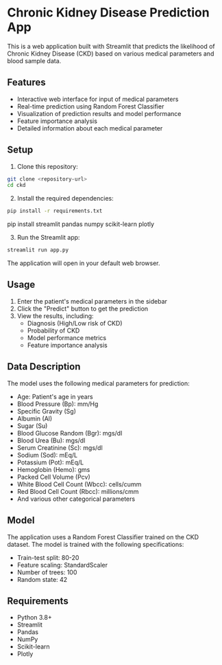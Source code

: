 # Chronic Kidney Disease Prediction App

This is a web application built with Streamlit that predicts the likelihood of Chronic Kidney Disease (CKD) based on various medical parameters and blood sample data.

## Features

- Interactive web interface for input of medical parameters
- Real-time prediction using Random Forest Classifier
- Visualization of prediction results and model performance
- Feature importance analysis
- Detailed information about each medical parameter

## Setup

1. Clone this repository:
```bash
git clone <repository-url>
cd ckd
```

2. Install the required dependencies:
```bash
pip install -r requirements.txt
```
pip install streamlit pandas numpy scikit-learn plotly

3. Run the Streamlit app:
```bash
streamlit run app.py
```

The application will open in your default web browser.

## Usage

1. Enter the patient's medical parameters in the sidebar
2. Click the "Predict" button to get the prediction
3. View the results, including:
   - Diagnosis (High/Low risk of CKD)
   - Probability of CKD
   - Model performance metrics
   - Feature importance analysis

## Data Description

The model uses the following medical parameters for prediction:

- Age: Patient's age in years
- Blood Pressure (Bp): mm/Hg
- Specific Gravity (Sg)
- Albumin (Al)
- Sugar (Su)
- Blood Glucose Random (Bgr): mgs/dl
- Blood Urea (Bu): mgs/dl
- Serum Creatinine (Sc): mgs/dl
- Sodium (Sod): mEq/L
- Potassium (Pot): mEq/L
- Hemoglobin (Hemo): gms
- Packed Cell Volume (Pcv)
- White Blood Cell Count (Wbcc): cells/cumm
- Red Blood Cell Count (Rbcc): millions/cmm
- And various other categorical parameters

## Model

The application uses a Random Forest Classifier trained on the CKD dataset. The model is trained with the following specifications:

- Train-test split: 80-20
- Feature scaling: StandardScaler
- Number of trees: 100
- Random state: 42

## Requirements

- Python 3.8+
- Streamlit
- Pandas
- NumPy
- Scikit-learn
- Plotly


